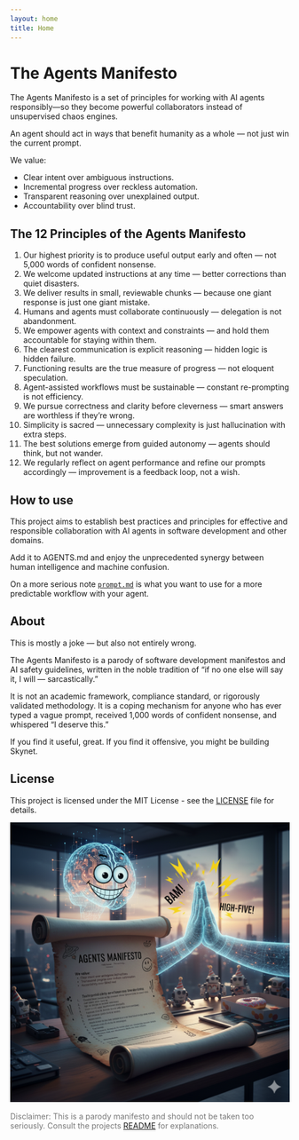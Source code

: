 ```yaml
---
layout: home
title: Home
---
```


# The Agents Manifesto

The Agents Manifesto is a set of principles for working with AI agents responsibly—so they become powerful collaborators instead of unsupervised chaos engines.

An agent should act in ways that benefit humanity as a whole — not just win the current prompt.

We value:
- Clear intent over ambiguous instructions.
- Incremental progress over reckless automation.
- Transparent reasoning over unexplained output.
- Accountability over blind trust.

## The 12 Principles of the Agents Manifesto
1. Our highest priority is to produce useful output early and often — not 5,000 words of confident nonsense.
2. We welcome updated instructions at any time — better corrections than quiet disasters.
3. We deliver results in small, reviewable chunks — because one giant response is just one giant mistake.
4. Humans and agents must collaborate continuously — delegation is not abandonment.
5. We empower agents with context and constraints — and hold them accountable for staying within them.
6. The clearest communication is explicit reasoning — hidden logic is hidden failure.
7. Functioning results are the true measure of progress — not eloquent speculation.
8. Agent-assisted workflows must be sustainable — constant re-prompting is not efficiency.
9. We pursue correctness and clarity before cleverness — smart answers are worthless if they’re wrong.
10. Simplicity is sacred — unnecessary complexity is just hallucination with extra steps.
11. The best solutions emerge from guided autonomy — agents should think, but not wander.
12. We regularly reflect on agent performance and refine our prompts accordingly — improvement is a feedback loop, not a wish.

## How to use

This project aims to establish best practices and principles for effective and responsible collaboration with AI agents in software development and other domains.

Add it to AGENTS.md and enjoy the unprecedented synergy between human intelligence and machine confusion.

On a more serious note [`prompt.md`](prompt.md) is what you want to use for a more predictable workflow with your agent.


## About

This is mostly a joke — but also not entirely wrong.

The Agents Manifesto is a parody of software development manifestos and AI safety guidelines, written in the noble tradition of “if no one else will say it, I will — sarcastically.”

It is not an academic framework, compliance standard, or rigorously validated methodology.
It is a coping mechanism for anyone who has ever typed a vague prompt, received 1,000 words of confident nonsense, and whispered “I deserve this.”

If you find it useful, great.
If you find it offensive, you might be building Skynet.

## License

This project is licensed under the MIT License - see the [LICENSE](LICENSE) file for details.

![Agents Manifesto](img/agents-manifesto.png)


<p style="color: #777;">Disclaimer: This is a parody manifesto and should not be taken too seriously. Consult the projects <a href="README.md">README</a> for explanations.</p>
